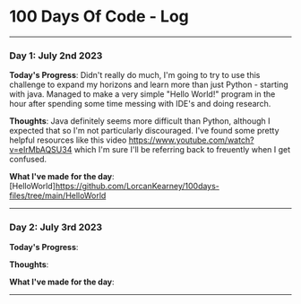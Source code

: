 # 100 Days Of Code - Log
-------------------------
### Day 1: July 2nd 2023

**Today's Progress**: Didn't really do much, I'm going to try to use this challenge to expand my horizons and learn more than just Python - starting with java. Managed to make a very simple "Hello World!" program in the hour after spending some time messing with IDE's and doing research.

**Thoughts**: Java definitely seems more difficult than Python, although I expected that so I'm not particularly discouraged. I've found some pretty helpful resources like this video https://www.youtube.com/watch?v=eIrMbAQSU34 which I'm sure I'll be referring back to freuently when I get confused.

**What I've made for the day**: [HelloWorld]https://github.com/LorcanKearney/100days-files/tree/main/HelloWorld

--------------------------
### Day 2: July 3rd 2023

**Today's Progress**: 

**Thoughts**:

**What I've made for the day**:

--------------------------
